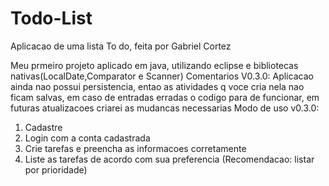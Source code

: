 # Todo-List
Aplicacao de uma lista To do, feita por Gabriel Cortez

Meu prmeiro projeto aplicado em java, utilizando eclipse e bibliotecas nativas(LocalDate,Comparator e Scanner)
Comentarios V0.3.0: Aplicacao ainda nao possui persistencia, entao as atividades q voce cria nela nao ficam salvas, em caso de entradas erradas o codigo para de funcionar, em futuras atualizacoes criarei as mudancas necessarias
Modo de uso v0.3.0:
1. Cadastre
2. Login com a conta cadastrada
3. Crie tarefas e preencha as informacoes corretamente
4. Liste as tarefas de acordo com sua preferencia (Recomendacao: listar por prioridade)
